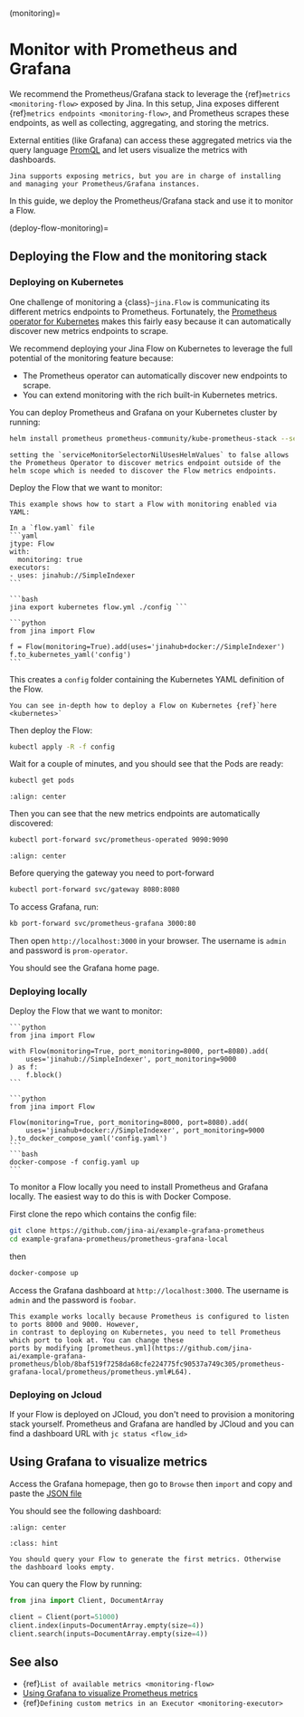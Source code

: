 (monitoring)=
# Monitor with Prometheus and Grafana

We recommend the Prometheus/Grafana stack to leverage the {ref}`metrics <monitoring-flow>` exposed by Jina. In this setup, Jina exposes different {ref}`metrics endpoints <monitoring-flow>`, and Prometheus scrapes these endpoints, as well as
collecting, aggregating, and storing the metrics. 

External entities (like Grafana) can access these aggregated metrics via the query language [PromQL](https://prometheus.io/docs/prometheus/latest/querying/basics/) and let users visualize the metrics with dashboards.


```{hint} 
Jina supports exposing metrics, but you are in charge of installing and managing your Prometheus/Grafana instances.
```

In this guide, we deploy the Prometheus/Grafana stack and use it to monitor a Flow.

(deploy-flow-monitoring)=
## Deploying the Flow and the monitoring stack

### Deploying on Kubernetes


One challenge of monitoring a {class}`~jina.Flow` is communicating its different metrics endpoints to Prometheus.
Fortunately, the [Prometheus operator for Kubernetes](https://github.com/prometheus-operator/prometheus-operator/blob/main/Documentation/user-guides/getting-started.md) makes this fairly easy because it can automatically discover new metrics endpoints to scrape.

We recommend deploying your Jina Flow on Kubernetes to leverage the full potential of the monitoring feature because:
* The Prometheus operator can automatically discover new endpoints to scrape.
* You can extend monitoring with the rich built-in Kubernetes metrics.

You can deploy Prometheus and Grafana on your Kubernetes cluster by running:

```bash
helm install prometheus prometheus-community/kube-prometheus-stack --set prometheus.prometheusSpec.serviceMonitorSelectorNilUsesHelmValues=false
```
```{hint} 
setting the `serviceMonitorSelectorNilUsesHelmValues` to false allows the Prometheus Operator to discover metrics endpoint outside of the helm scope which is needed to discover the Flow metrics endpoints.
```

Deploy the Flow that we want to monitor:

````{tab} via YAML
This example shows how to start a Flow with monitoring enabled via YAML:

In a `flow.yaml` file
```yaml
jtype: Flow
with:
  monitoring: true
executors:
- uses: jinahub://SimpleIndexer
```

```bash
jina export kubernetes flow.yml ./config ```
````

````{tab} via Python API
```python
from jina import Flow

f = Flow(monitoring=True).add(uses='jinahub+docker://SimpleIndexer')
f.to_kubernetes_yaml('config')
```
````

This creates a `config` folder containing the Kubernetes YAML definition of the Flow.

```{seealso}
You can see in-depth how to deploy a Flow on Kubernetes {ref}`here <kubernetes>`
```

Then deploy the Flow:

```bash
kubectl apply -R -f config
```

Wait for a couple of minutes, and you should see that the Pods are ready:

```bash
kubectl get pods
```

```{figure} ../../.github/2.0/kubectl_pods.png
:align: center
```

Then you can see that the new metrics endpoints are automatically discovered:

```bash
kubectl port-forward svc/prometheus-operated 9090:9090
```

```{figure} ../../.github/2.0/prometheus_target.png
:align: center
```
Before querying the gateway you need to port-forward
```bash
kubectl port-forward svc/gateway 8080:8080
```

To access Grafana, run:

```bash
kb port-forward svc/prometheus-grafana 3000:80
```

Then open `http://localhost:3000` in your browser. The username is `admin` and password is `prom-operator`.

You should see the Grafana home page.


### Deploying locally

Deploy the Flow that we want to monitor:


````{tab} via Python code
```python
from jina import Flow

with Flow(monitoring=True, port_monitoring=8000, port=8080).add(
    uses='jinahub://SimpleIndexer', port_monitoring=9000
) as f:
    f.block()
```
````

````{tab} via docker-compose
```python
from jina import Flow

Flow(monitoring=True, port_monitoring=8000, port=8080).add(
    uses='jinahub+docker://SimpleIndexer', port_monitoring=9000
).to_docker_compose_yaml('config.yaml')
```
```bash
docker-compose -f config.yaml up
```
````

To monitor a Flow locally you need to install Prometheus and Grafana locally. The easiest way to do this is with
Docker Compose.

First clone the repo which contains the config file:

```bash
git clone https://github.com/jina-ai/example-grafana-prometheus
cd example-grafana-prometheus/prometheus-grafana-local
```

then 

```bash
docker-compose up
```

Access the Grafana dashboard at `http://localhost:3000`. The username is `admin` and the password is `foobar`.

```{caution}
This example works locally because Prometheus is configured to listen to ports 8000 and 9000. However,
in contrast to deploying on Kubernetes, you need to tell Prometheus which port to look at. You can change these
ports by modifying [prometheus.yml](https://github.com/jina-ai/example-grafana-prometheus/blob/8baf519f7258da68cfe224775fc90537a749c305/prometheus-grafana-local/prometheus/prometheus.yml#L64).
```

### Deploying on Jcloud

If your Flow is deployed on JCloud, you don't need to provision a monitoring stack yourself. Prometheus and Grafana are 
handled by JCloud and you can find a dashboard URL with `jc status <flow_id>`

## Using Grafana to visualize metrics

Access the Grafana homepage, then go to `Browse` then `import` and copy and paste the [JSON file](https://github.com/jina-ai/example-grafana-prometheus/blob/main/grafana-dashboards/flow.json) 


You should see the following dashboard:

```{figure} ../../.github/2.0/grafana.png
:align: center
```


````{admonition} Hint
:class: hint

You should query your Flow to generate the first metrics. Otherwise the dashboard looks empty.
````

You can query the Flow by running:

```python
from jina import Client, DocumentArray

client = Client(port=51000)
client.index(inputs=DocumentArray.empty(size=4))
client.search(inputs=DocumentArray.empty(size=4))
```

## See also

- {ref}`List of available metrics <monitoring-flow>`
- [Using Grafana to visualize Prometheus metrics](https://grafana.com/docs/grafana/latest/getting-started/getting-started-prometheus/)
- {ref}`Defining custom metrics in an Executor <monitoring-executor>`
